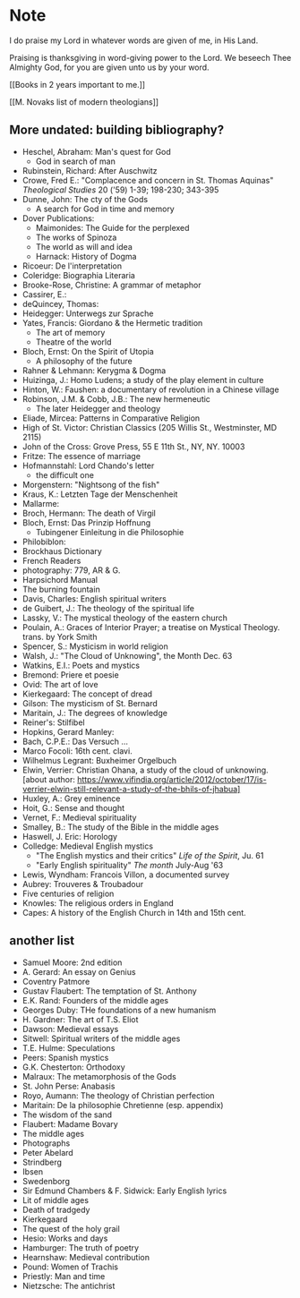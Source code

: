# Note
I do praise my Lord in whatever words are given of me, in His Land.

Praising is thanksgiving in word-giving power to the Lord. We beseech Thee Almighty God, for you are given unto us by your word.

[[Books in 2 years important to me.]]

[[M. Novaks list of modern theologians]]

## More undated: building bibliography?
- Heschel, Abraham: Man's quest for God
	- God in search of man
- Rubinstein, Richard: After Auschwitz
- Crowe, Fred E.: "Complacence and concern in St. Thomas Aquinas" *Theological Studies* 20 ('59) 1-39; 198-230; 343-395
- Dunne, John: The cty of the Gods
	- A search for God in time and memory
- Dover Publications:
	- Maimonides: The Guide for the perplexed
	- The works of Spinoza
	- The world as will and idea
	- Harnack: History of Dogma
- Ricoeur: De l'interpretation
- Coleridge: Biographia Literaria
- Brooke-Rose, Christine: A grammar of metaphor
- Cassirer, E.:
- deQuincey, Thomas:
- Heidegger: Unterwegs zur Sprache
- Yates, Francis: Giordano & the Hermetic tradition
	- The art of memory
	- Theatre of the world
- Bloch, Ernst: On the Spirit of Utopia
	- A philosophy of the future
- Rahner & Lehmann: Kerygma & Dogma
- Huizinga, J.: Homo Ludens; a study of the play element in culture
- Hinton, W.: Faushen: a documentary of revolution in a Chinese village
- Robinson, J.M. & Cobb, J.B.: The new hermeneutic
	- The later Heidegger and theology
- Eliade, Mircea: Patterns in Comparative Religion
- High of St. Victor: Christian Classics (205 Willis St., Westminster, MD 2115)
- John of the Cross: Grove Press, 55 E 11th St., NY, NY. 10003
- Fritze: The essence of marriage
- Hofmannstahl: Lord Chando's letter 
	- the difficult one
- Morgenstern: "Nightsong of the fish"
- Kraus, K.: Letzten Tage der Menschenheit
- Mallarme:
- Broch, Hermann: The death of Virgil
- Bloch, Ernst: Das Prinzip Hoffnung
	- Tubingener Einleitung in die Philosophie
- Philobiblon:
- Brockhaus Dictionary
- French Readers
- photography: 779, AR & G.
- Harpsichord Manual
- The burning fountain
- Davis, Charles: English spiritual writers
- de Guibert, J.: The theology of the spiritual life
- Lassky, V.: The mystical theology of the eastern church
- Poulain, A.: Graces of Interior Prayer; a treatise on Mystical Theology. trans. by York Smith
- Spencer, S.: Mysticism in world religion
- Walsh, J.: "The Cloud of Unknowing", the Month Dec. 63
- Watkins, E.I.: Poets and mystics
- Bremond: Priere et poesie
- Ovid: The art of love
- Kierkegaard: The concept of dread
- Gilson: The mysticism of St. Bernard
- Maritain, J.: The degrees of knowledge
- Reiner's: Stilfibel
- Hopkins, Gerard Manley:
- Bach, C.P.E.: Das Versuch ...
- Marco Focoli: 16th cent. clavi.
- Wilhelmus Legrant: Buxheimer Orgelbuch
- Elwin, Verrier: Christian Ohana, a study of the cloud of unknowing. [about author: https://www.vifindia.org/article/2012/october/17/is-verrier-elwin-still-relevant-a-study-of-the-bhils-of-jhabua]
- Huxley, A.: Grey eminence
- Hoit, G.: Sense and thought
- Vernet, F.: Medieval spirituality
- Smalley, B.: The study of the Bible in the middle ages
- Haswell, J. Eric: Horology
- Colledge: Medieval English mystics
	- "The English mystics and their critics" *Life of the Spirit*, Ju. 61
	- "Early English spirituality" *The month* July-Aug '63
- Lewis, Wyndham: Francois Villon, a documented survey
- Aubrey: Trouveres & Troubadour
- Five centuries of religion
- Knowles: The religious orders in England
- Capes: A history of the English Church in 14th and 15th cent.

## another list
- Samuel Moore: 2nd edition
- A. Gerard: An essay on Genius
- Coventry Patmore
- Gustav Flaubert: The temptation of St. Anthony
- E.K. Rand: Founders of the middle ages
- Georges Duby: THe foundations of a new humanism
- H. Gardner: The art of T.S. Eliot
- Dawson: Medieval essays
- Sitwell: Spiritual writers of the middle ages
- T.E. Hulme: Speculations
- Peers: Spanish mystics
- G.K. Chesterton: Orthodoxy
- Malraux: The metamorphosis of the Gods
- St. John Perse: Anabasis
- Royo, Aumann: The theology of Christian perfection
- Maritain: De la philosophie Chretienne (esp. appendix)
- The wisdom of the sand
- Flaubert: Madame Bovary
- The middle ages
- Photographs
- Peter Abelard
- Strindberg
- Ibsen
- Swedenborg
- Sir Edmund Chambers & F. Sidwick: Early English lyrics
- Lit of middle ages
- Death of tradgedy
- Kierkegaard
- The quest of the holy grail
- Hesio: Works and days
- Hamburger: The truth of poetry
- Hearnshaw: Medieval contribution
- Pound: Women of Trachis
- Priestly: Man and time
- Nietzsche: The antichrist